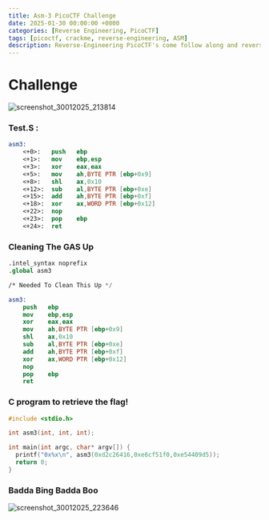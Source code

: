```yaml
---
title: Asm-3 PicoCTF Challenge
date: 2025-01-30 00:00:00 +0000
categories: [Reverse Engineering, PicoCTF]
tags: [picoctf, crackme, reverse-engineering, ASM]
description: Reverse-Engineering PicoCTF's come follow along and reverse some as well
---
```


# Challenge 
![screenshot_30012025_213814](https://github.com/user-attachments/assets/9ff1df4c-3048-4bbc-883c-c20dafcc49de)

### Test.S :
```nasm
asm3:
	<+0>:	push   ebp
	<+1>:	mov    ebp,esp
	<+3>:	xor    eax,eax
	<+5>:	mov    ah,BYTE PTR [ebp+0x9]
	<+8>:	shl    ax,0x10
	<+12>:	sub    al,BYTE PTR [ebp+0xe]
	<+15>:	add    ah,BYTE PTR [ebp+0xf]
	<+18>:	xor    ax,WORD PTR [ebp+0x12]
	<+22>:	nop
	<+23>:	pop    ebp
	<+24>:	ret    
```

### Cleaning The GAS Up

```nasm
.intel_syntax noprefix
.global asm3

/* Needed To Clean This Up */

asm3:
	push   ebp
	mov    ebp,esp
	xor    eax,eax
	mov    ah,BYTE PTR [ebp+0x9]
	shl    ax,0x10
	sub    al,BYTE PTR [ebp+0xe]
	add    ah,BYTE PTR [ebp+0xf]
	xor    ax,WORD PTR [ebp+0x12]
	nop
	pop    ebp
	ret    
```
### C program to retrieve the flag!

```c
#include <stdio.h>

int asm3(int, int, int);

int main(int argc, char* argv[]) {
  printf("0x%x\n", asm3(0xd2c26416,0xe6cf51f0,0xe54409d5));
  return 0;
}
```
### Badda Bing Badda Boo

![screenshot_30012025_223646](https://github.com/user-attachments/assets/244a2eb4-9237-4524-829e-2629eb9cc157)
